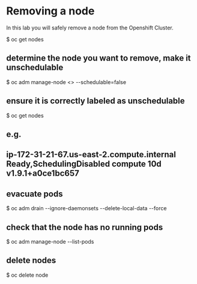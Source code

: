# Removing a node
In this lab you will safely remove a node from the Openshift Cluster.


$ oc get nodes

## determine the node you want to remove, make it unschedulable
$ oc adm manage-node <<node>>  --schedulable=false
## ensure it is correctly labeled as unschedulable
$ oc get nodes
## e.g.
## ip-172-31-21-67.us-east-2.compute.internal    Ready,SchedulingDisabled   compute   10d       v1.9.1+a0ce1bc657
## evacuate pods
$ oc adm drain <node> --ignore-daemonsets --delete-local-data --force
## check that the node has no running pods
$ oc adm manage-node <node> --list-pods
## delete nodes
$ oc delete node <node>
